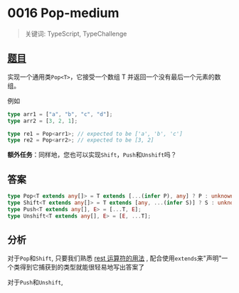 # 0016 Pop-medium

> 关键词: TypeScript, TypeChallenge

## [题目](https://github.com/type-challenges/type-challenges/blob/master/questions/16-medium-pop/README.zh-CN.md)

实现一个通用类`Pop<T>`，它接受一个数组 T 并返回一个没有最后一个元素的数组。

例如

```ts
type arr1 = ["a", "b", "c", "d"];
type arr2 = [3, 2, 1];

type re1 = Pop<arr1>; // expected to be ['a', 'b', 'c']
type re2 = Pop<arr2>; // expected to be [3, 2]
```

**额外任务**：同样地，您也可以实现`Shift`，`Push`和`Unshift`吗？

## 答案

```ts
type Pop<T extends any[]> = T extends [...(infer P), any] ? P : unknown;
type Shift<T extends any[]> = T extends [any, ...(infer S)] ? S : unknown;
type Push<T extends any[], E> = [...T, E];
type Unshift<T extends any[], E> = [E, ...T];
```

## 分析

对于`Pop`和`Shift`, 只要我们熟悉 [rest 运算符的用法](https://www.typescriptlang.org/docs/handbook/release-notes/typescript-4-0.html#variadic-tuple-types)
, 配合使用`extends`来"声明"一个类得到它捕获到的类型就能很轻易地写出答案了

对于`Push`和`Unshift`,
